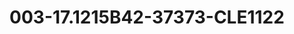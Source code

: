 ---
title: 003-17.1215B42-37373-CLE1122
image: 003-17.1215B42-37373-CLE1122.png
brand: classic-collection
layout: vestito
---